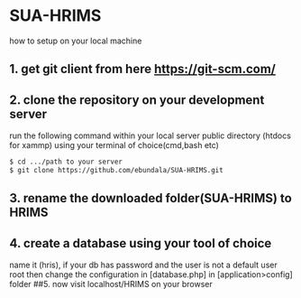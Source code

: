 # SUA-HRIMS
how to setup on your local machine
## 1. get git client from here https://git-scm.com/
## 2. clone the repository on your development server 
run the following command within your local server public directory (htdocs for xammp) using your terminal of choice(cmd,bash etc)
```sh
$ cd .../path to your server 
$ git clone https://github.com/ebundala/SUA-HRIMS.git
```
## 3. rename the downloaded folder(SUA-HRIMS) to HRIMS
## 4. create a database using your tool of choice 
 name it (hris), if your db has password and the user is not a default user root then 
 change the configuration in [database.php] 
 in [application>config] folder
 ##5. now visit localhost/HRIMS on your browser
 
